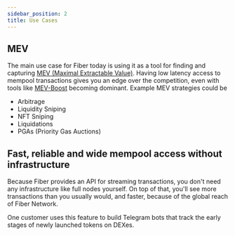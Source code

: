 ```yaml
---
sidebar_position: 2
title: Use Cases
---
```


## MEV
The main use case for Fiber today is using it as a tool for finding and capturing [MEV (Maximal Extractable Value)](https://ethereum.org/en/developers/docs/mev/). 
Having low latency access to mempool transactions gives you an edge over the competition, even with tools like [MEV-Boost](https://boost.flashbots.net/) becoming dominant.
Example MEV strategies could be
* Arbitrage
* Liquidity Sniping
* NFT Sniping
* Liquidations
* PGAs (Priority Gas Auctions)

## Fast, reliable and wide mempool access without infrastructure
Because Fiber provides an API for streaming transactions, you don't need any infrastructure like full nodes yourself. On top of that,
you'll see more transactions than you usually would, and faster, because of the global reach of Fiber Network. 

One customer uses this feature to build Telegram bots that track the early stages of newly launched tokens on DEXes.